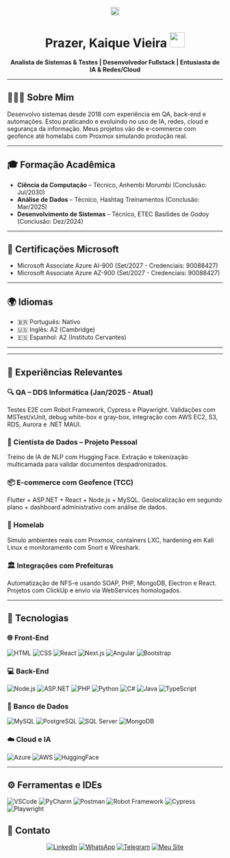 <div align="center">
  <img src="https://komarev.com/ghpvc/?username=kaiquevfreitas&color=yellow" alt="Profile views" height="20"/> 
  <h1>Prazer, Kaique Vieira <img src="https://media.giphy.com/media/hvRJCLFzcasrR4ia7z/giphy.gif" width="35"> </h1>
  <p><strong>Analista de Sistemas & Testes | Desenvolvedor Fullstack | Entusiasta de IA & Redes/Cloud</strong></p>
</div>

---

## 👨🏻‍💻 Sobre Mim

Desenvolvo sistemas desde 2018 com experiência em QA, back-end e automações. 
Estou praticando e evoluindo no uso de IA, redes, cloud e segurança da informação. Meus projetos vão de e-commerce com geofence até homelabs com Proxmox simulando produção real.

---

## 🎓 Formação Acadêmica

- **Ciência da Computação** – Técnico, Anhembi Morumbi (Conclusão: Jul/2030)
- **Análise de Dados** – Técnico, Hashtag Treinamentos (Conclusão: Mar/2025)
- **Desenvolvimento de Sistemas** – Técnico, ETEC Basilides de Godoy (Conclusão: Dez/2024)

---

## 🧾 Certificações Microsoft

- Microsoft Associate Azure AI-900 (Set/2027 - Credenciais: 90088427)
- Microsoft Associate Azure AZ-900 (Set/2027 - Credenciais: 90088427)

---

## 🌍 Idiomas

- 🇧🇷 Português: Nativo  
- 🇺🇸 Inglês: A2 (Cambridge)  
- 🇪🇸 Espanhol: A2 (Instituto Cervantes)

---

---

## 💼 Experiências Relevantes

### 🔍 QA – DDS Informática (Jan/2025 - Atual)
Testes E2E com Robot Framework, Cypress e Playwright. Validações com MSTest/xUnit, debug white-box e gray-box, integração com AWS EC2, S3, RDS, Aurora e .NET MAUI.

### 🧪 Cientista de Dados – Projeto Pessoal
Treino de IA de NLP com Hugging Face. Extração e tokenização multicamada para validar documentos despadronizados.

### 📦 E-commerce com Geofence (TCC)
Flutter + ASP.NET + React + Node.js + MySQL. Geolocalização em segundo plano + dashboard administrativo com análise de dados.

### 🔧 Homelab
Simulo ambientes reais com Proxmox, containers LXC, hardening em Kali Linux e monitoramento com Snort e Wireshark.

### 🏛️ Integrações com Prefeituras
Automatização de NFS-e usando SOAP, PHP, MongoDB, Electron e React. Projetos com ClickUp e envio via WebServices homologados.

---

## 🚀 Tecnologias

### 🌐 Front-End
![HTML](https://img.shields.io/badge/HTML-E34F26?style=for-the-badge&logo=html5&logoColor=white)
![CSS](https://img.shields.io/badge/CSS-1572B6?style=for-the-badge&logo=css3&logoColor=white)
![React](https://img.shields.io/badge/React-20232A?style=for-the-badge&logo=react&logoColor=61DAFB)
![Next.js](https://img.shields.io/badge/Next.js-000000?style=for-the-badge&logo=next.js&logoColor=white)
![Angular](https://img.shields.io/badge/Angular-DD0031?style=for-the-badge&logo=angular&logoColor=white)
![Bootstrap](https://img.shields.io/badge/Bootstrap-563D7C?style=for-the-badge&logo=bootstrap&logoColor=white)

### 💻 Back-End
![Node.js](https://img.shields.io/badge/Node.js-43853D?style=for-the-badge&logo=node.js&logoColor=white)
![ASP.NET](https://img.shields.io/badge/.NET-512BD4?style=for-the-badge&logo=.net&logoColor=white)
![PHP](https://img.shields.io/badge/PHP-777BB4?style=for-the-badge&logo=php&logoColor=white)
![Python](https://img.shields.io/badge/Python-3776AB?style=for-the-badge&logo=python&logoColor=white)
![C#](https://img.shields.io/badge/C%23-239120?style=for-the-badge&logo=c-sharp&logoColor=white)
![Java](https://img.shields.io/badge/Java-007396?style=for-the-badge&logo=java&logoColor=white)
![TypeScript](https://img.shields.io/badge/TypeScript-007ACC?style=for-the-badge&logo=typescript&logoColor=white)

### 💾 Banco de Dados
![MySQL](https://img.shields.io/badge/MySQL-00000F?style=for-the-badge&logo=mysql&logoColor=white)
![PostgreSQL](https://img.shields.io/badge/PostgreSQL-316192?style=for-the-badge&logo=postgresql&logoColor=white)
![SQL Server](https://img.shields.io/badge/SQL%20Server-CC2927?style=for-the-badge&logo=microsoft-sql-server&logoColor=white)
![MongoDB](https://img.shields.io/badge/MongoDB-4EA94B?style=for-the-badge&logo=mongodb&logoColor=white)

### ☁️ Cloud e IA
![Azure](https://img.shields.io/badge/Azure-0089D6?style=for-the-badge&logo=microsoft-azure&logoColor=white)
![AWS](https://img.shields.io/badge/AWS-232F3E?style=for-the-badge&logo=amazon-aws&logoColor=white)
![HuggingFace](https://img.shields.io/badge/Hugging%20Face-FCC624?style=for-the-badge&logo=huggingface&logoColor=black)

---

## ⚙️ Ferramentas e IDEs

![VSCode](https://img.shields.io/badge/VSCode-0078D4?style=for-the-badge&logo=visual-studio-code&logoColor=white)
![PyCharm](https://img.shields.io/badge/PyCharm-000000?style=for-the-badge&logo=pycharm&logoColor=white)
![Postman](https://img.shields.io/badge/Postman-FF6C37?style=for-the-badge&logo=postman&logoColor=white)
![Robot Framework](https://img.shields.io/badge/Robot_Framework-000000?style=for-the-badge&logo=robotframework&logoColor=white)
![Cypress](https://img.shields.io/badge/Cypress-17202C?style=for-the-badge&logo=cypress&logoColor=white)
![Playwright](https://img.shields.io/badge/Playwright-2EC866?style=for-the-badge&logo=playwright&logoColor=white)

## 🔗 Contato

<div align="center">

[![LinkedIn](https://img.shields.io/badge/LinkedIn-0077B5?style=for-the-badge&logo=linkedin&logoColor=white)](https://www.linkedin.com/in/kaique-vieira-de-freitas-037620220/)
[![WhatsApp](https://img.shields.io/badge/WhatsApp-25D366?style=for-the-badge&logo=whatsapp&logoColor=white)](https://wa.me/5511933156578)
[![Telegram](https://img.shields.io/badge/Telegram-2CA5E0?style=for-the-badge&logo=telegram&logoColor=white)](https://t.me/kaiquevfreitas)
[![Meu Site](https://img.shields.io/badge/Acesse_meu_site-000000?style=for-the-badge&logo=google-chrome&logoColor=white)](https://kaiquevfreitas.github.io/Site_Portifolio)

</div>
